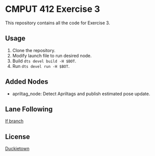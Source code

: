 # CMPUT 412 Exercise 3
This repository contains all the code for Exercise 3.

## Usage
1. Clone the repository.
2. Modify launch file to run desired node.
3. Build `dts devel build -H $BOT`.
4. Run `dts devel run -H $BOT`.

## Added Nodes
* apriltag_node: Detect Apriltags and publish estimated pose update.

## Lane Following
[lf branch](https://github.com/marcus65001/c412e3/tree/lf)

## License
[Duckietown](https://www.duckietown.org/about/sw-license)
